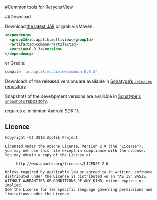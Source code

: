 #Common tools for RecyclerView

##Download

Download [the latest JAR][mvn] or grab via Maven:
```xml
<dependency>
  <groupId>io.apptik.multiview</groupId>
  <artifactId>common</artifactId>
  <version>0.0.3</version>
</dependency>
```
or Gradle:
```groovy
compile 'io.apptik.multiview:common:0.0.3'
```

Downloads of the released versions are available in [Sonatype's `releases` repository][release].

Snapshots of the development versions are available in [Sonatype's `snapshots` repository][snap].

requires at minimum Android SDK 15.

## Licence

    Copyright (C) 2016 AppTik Project

    Licensed under the Apache License, Version 2.0 (the "License");
    you may not use this file except in compliance with the License.
    You may obtain a copy of the License at

         http://www.apache.org/licenses/LICENSE-2.0

    Unless required by applicable law or agreed to in writing, software
    distributed under the License is distributed on an "AS IS" BASIS,
    WITHOUT WARRANTIES OR CONDITIONS OF ANY KIND, either express or implied.
    See the License for the specific language governing permissions and
    limitations under the License.

 [mvn]: https://search.maven.org/remote_content?g=io.apptik.multiview&a=common&v=LATEST
 [release]: https://oss.sonatype.org/content/repositories/releases/io/apptik/multiview/common
 [snap]: https://oss.sonatype.org/content/repositories/snapshots/io/apptik/multiview/common

